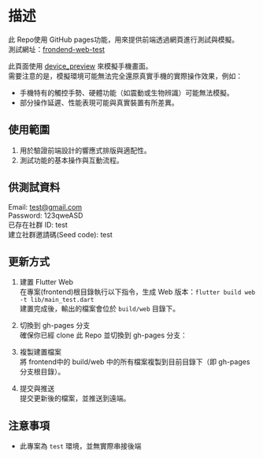 # 描述
此 Repo使用 GitHub pages功能，用來提供前端透過網頁進行測試與模擬。  
測試網址：[frondend-web-test](https://trainerplux.github.io/frondend-web-test/)

此頁面使用 [device_preview](https://pub.dev/packages/device_preview) 來模擬手機畫面。  
需要注意的是，模擬環境可能無法完全還原真實手機的實際操作效果，例如：  
- 手機特有的觸控手勢、硬體功能（如震動或生物辨識）可能無法模擬。
- 部分操作延遲、性能表現可能與真實裝置有所差異。

## 使用範圍
1.	用於驗證前端設計的響應式排版與適配性。
2.	測試功能的基本操作與互動流程。

## 供測試資料
Email: test@gmail.com  
Password: 123qweASD  
已存在社群 ID: test  
建立社群邀請碼(Seed code): test  

## 更新方式
1. 建置 Flutter Web  
  在專案(frontend)根目錄執行以下指令，生成 Web 版本：`flutter build web -t lib/main_test.dart`  
  建置完成後，輸出的檔案會位於 `build/web` 目錄下。

2. 切換到 gh-pages 分支  
確保你已經 clone 此 Repo 並切換到 gh-pages 分支：

3. 複製建置檔案  
將 frontend中的 build/web 中的所有檔案複製到目前目錄下（即 gh-pages 分支根目錄）。

4. 提交與推送  
提交更新後的檔案，並推送到遠端。

## 注意事項
- 此專案為 `test` 環境，並無實際串接後端
